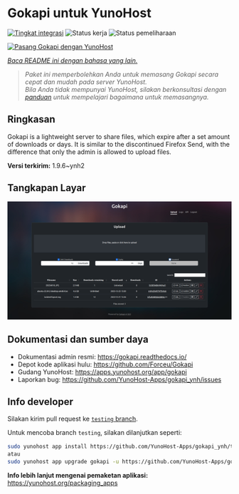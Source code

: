 <!--
N.B.: README ini dibuat secara otomatis oleh <https://github.com/YunoHost/apps/tree/master/tools/readme_generator>
Ini TIDAK boleh diedit dengan tangan.
-->

# Gokapi untuk YunoHost

[![Tingkat integrasi](https://apps.yunohost.org/badge/integration/gokapi)](https://ci-apps.yunohost.org/ci/apps/gokapi/)
![Status kerja](https://apps.yunohost.org/badge/state/gokapi)
![Status pemeliharaan](https://apps.yunohost.org/badge/maintained/gokapi)

[![Pasang Gokapi dengan YunoHost](https://install-app.yunohost.org/install-with-yunohost.svg)](https://install-app.yunohost.org/?app=gokapi)

*[Baca README ini dengan bahasa yang lain.](./ALL_README.md)*

> *Paket ini memperbolehkan Anda untuk memasang Gokapi secara cepat dan mudah pada server YunoHost.*  
> *Bila Anda tidak mempunyai YunoHost, silakan berkonsultasi dengan [panduan](https://yunohost.org/install) untuk mempelajari bagaimana untuk memasangnya.*

## Ringkasan

Gokapi is a lightweight server to share files, which expire after a set amount of downloads or days. It is similar to the discontinued Firefox Send, with the difference that only the admin is allowed to upload files.

**Versi terkirim:** 1.9.6~ynh2

## Tangkapan Layar

![Tangkapan Layar pada Gokapi](./doc/screenshots/screenshot.png)

## Dokumentasi dan sumber daya

- Dokumentasi admin resmi: <https://gokapi.readthedocs.io/>
- Depot kode aplikasi hulu: <https://github.com/Forceu/Gokapi>
- Gudang YunoHost: <https://apps.yunohost.org/app/gokapi>
- Laporkan bug: <https://github.com/YunoHost-Apps/gokapi_ynh/issues>

## Info developer

Silakan kirim pull request ke [`testing` branch](https://github.com/YunoHost-Apps/gokapi_ynh/tree/testing).

Untuk mencoba branch `testing`, silakan dilanjutkan seperti:

```bash
sudo yunohost app install https://github.com/YunoHost-Apps/gokapi_ynh/tree/testing --debug
atau
sudo yunohost app upgrade gokapi -u https://github.com/YunoHost-Apps/gokapi_ynh/tree/testing --debug
```

**Info lebih lanjut mengenai pemaketan aplikasi:** <https://yunohost.org/packaging_apps>
